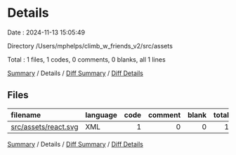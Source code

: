 # Details

Date : 2024-11-13 15:05:49

Directory /Users/mphelps/climb_w_friends_v2/src/assets

Total : 1 files, 1 codes, 0 comments, 0 blanks, all 1 lines

[Summary](results.md) / Details / [Diff Summary](diff.md) / [Diff Details](diff-details.md)

## Files

| filename                                      | language | code | comment | blank | total |
| :-------------------------------------------- | :------- | ---: | ------: | ----: | ----: |
| [src/assets/react.svg](/src/assets/react.svg) | XML      |    1 |       0 |     0 |     1 |

[Summary](results.md) / Details / [Diff Summary](diff.md) / [Diff Details](diff-details.md)
